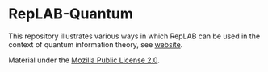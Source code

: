 # RepLAB-Quantum
This repository illustrates various ways in which RepLAB can be used in the context of quantum information theory, see [website](https://replab.github.io/repfun/).

Material under the [Mozilla Public License 2.0](https://github.com/replab/replab/blob/master/LICENSE).
